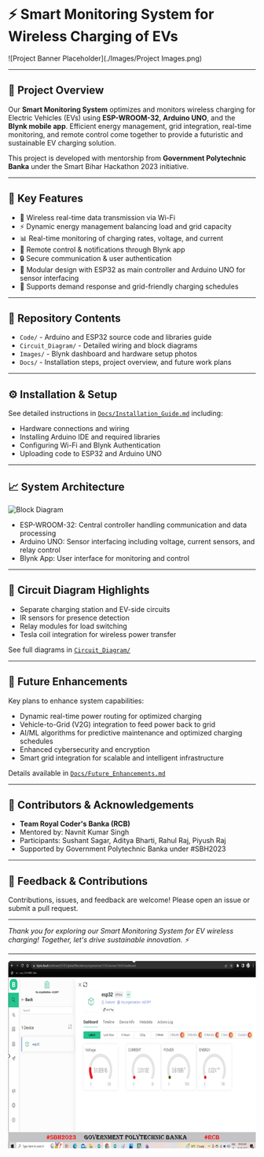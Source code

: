 # ⚡ Smart Monitoring System for Wireless Charging of EVs

![Project Banner Placeholder](./Images/Project Images.png)

---

## 🚗 Project Overview

Our **Smart Monitoring System** optimizes and monitors wireless charging for Electric Vehicles (EVs) using **ESP-WROOM-32**, **Arduino UNO**, and the **Blynk mobile app**. Efficient energy management, grid integration, real-time monitoring, and remote control come together to provide a futuristic and sustainable EV charging solution.

This project is developed with mentorship from **Government Polytechnic Banka** under the Smart Bihar Hackathon 2023 initiative.

---

## 🌟 Key Features

- 📶 Wireless real-time data transmission via Wi-Fi  
- ⚡ Dynamic energy management balancing load and grid capacity  
- 📊 Real-time monitoring of charging rates, voltage, and current  
- 📱 Remote control & notifications through Blynk app  
- 🔒 Secure communication & user authentication  
- 🔧 Modular design with ESP32 as main controller and Arduino UNO for sensor interfacing  
- 🚀 Supports demand response and grid-friendly charging schedules  

---

## 📂 Repository Contents

- `Code/` - Arduino and ESP32 source code and libraries guide  
- `Circuit_Diagram/` - Detailed wiring and block diagrams  
- `Images/` - Blynk dashboard and hardware setup photos  
- `Docs/` - Installation steps, project overview, and future work plans  

---

## ⚙️ Installation & Setup

See detailed instructions in [`Docs/Installation_Guide.md`](./Docs/Installation_Guide.md) including:

- Hardware connections and wiring  
- Installing Arduino IDE and required libraries  
- Configuring Wi-Fi and Blynk Authentication  
- Uploading code to ESP32 and Arduino UNO  

---

## 📈 System Architecture

![Block Diagram](./Circuit_Diagram/Block_Diagram.png)

- ESP-WROOM-32: Central controller handling communication and data processing  
- Arduino UNO: Sensor interfacing including voltage, current sensors, and relay control  
- Blynk App: User interface for monitoring and control  

---

## 🔌 Circuit Diagram Highlights

- Separate charging station and EV-side circuits  
- IR sensors for presence detection  
- Relay modules for load switching  
- Tesla coil integration for wireless power transfer  

See full diagrams in [`Circuit_Diagram/`](./Circuit_Diagram/)

---

## 🎯 Future Enhancements

Key plans to enhance system capabilities:

- Dynamic real-time power routing for optimized charging  
- Vehicle-to-Grid (V2G) integration to feed power back to grid  
- AI/ML algorithms for predictive maintenance and optimized charging schedules  
- Enhanced cybersecurity and encryption  
- Smart grid integration for scalable and intelligent infrastructure  

Details available in [`Docs/Future_Enhancements.md`](./Docs/Future_Enhancements.md)

---

## 🙌 Contributors & Acknowledgements

- **Team Royal Coder's Banka (RCB)**  
- Mentored by: Navnit Kumar Singh  
- Participants: Sushant Sagar, Aditya Bharti, Rahul Raj, Piyush Raj  
- Supported by Government Polytechnic Banka under #SBH2023  

---

## 📩 Feedback & Contributions

Contributions, issues, and feedback are welcome! Please open an issue or submit a pull request.

---

*Thank you for exploring our Smart Monitoring System for EV wireless charging! Together, let's drive sustainable innovation. ⚡*

---

![Blynk App Dashboard](./Images/Blynk_App_Dashboard.png)
